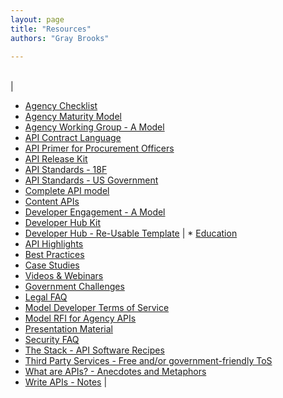 ```yaml
---
layout: page
title: "Resources"
authors: "Gray Brooks"

---
```


|   |   |
|---|---|
| 
* [Agency Checklist](https://github.com/18F/API-All-the-X/blob/master/resources/agency_checklist.md)
* [Agency Maturity Model](https://github.com/18F/API-All-the-X/blob/master/resources/agency_maturity_model.md)
* [Agency Working Group - A Model](https://github.com/18F/API-All-the-X/blob/master/resources/agency_working_group-a_model.md)
* [API Contract Language](https://github.com/18F/API-All-the-X/blob/master/collaboration/procurement_language.md)
 * [API Primer for Procurement Officers](https://github.com/18F/API-All-the-X/blob/master/resources/api_primer_for_procurement_officers.md)
* [API Release Kit](https://github.com/18F/API-All-the-X/blob/master/api_release_kit.md)
* [API Standards - 18F](https://github.com/18F/api-standards)  
* [API Standards - US Government](https://github.com/GSA/API-Resources/blob/master/API_Standards/US_Government_API_Standards.md)
* [Complete API model](https://github.com/18F/API-All-the-X/blob/master/resources/complete_API_model.md)
* [Content APIs](https://github.com/GSA/.Gov-Content-as-an-API)
* [Developer Engagement - A Model](https://github.com/18F/API-All-the-X/blob/master/resources/developer_engagement-a_model.md)
* [Developer Hub Kit](https://github.com/18F/API-All-the-X/blob/master/developer_hub_kit.md)
* [Developer Hub - Re-Usable Template](https://github.com/gbinal/Developer-Hub-in-a-Box)
  |  * [Education](https://github.com/18F/API-All-the-X/tree/master/education)
 * [API Highlights](https://github.com/18F/API-All-the-X/blob/master/collaboration/api_highlights.md)
 * [Best Practices](https://github.com/18F/API-All-the-X/blob/master/best_practices.md)
 * [Case Studies](https://github.com/18F/API-All-the-X/tree/master/education/case_studies)
 * [Videos & Webinars](https://github.com/18F/API-All-the-X/blob/master/education/videos_and_webinars.md)
* [Government Challenges](https://github.com/18F/API-All-the-X/blob/master/collaboration/government_challenges_with_apis.md)
* [Legal FAQ](https://github.com/18F/API-All-the-X/blob/master/resources/legal_FAQ.md)
* [Model Developer Terms of Service](https://github.com/GSA/API-Resources/tree/master/developer_tos)
* [Model RFI for Agency APIs](https://github.com/18F/API-All-the-X/blob/master/resources/model_RFI_for_agency_APIs.md)
* [Presentation Material](https://github.com/18F/API-All-the-X/blob/master/resources/presentation_material.md)
* [Security FAQ](https://github.com/18F/API-All-the-X/blob/master/resources/legal_FAQ.md)
* [The Stack - API Software Recipes](https://github.com/18F/API-All-the-X/blob/master/collaboration/api_recipes.md)
* [Third Party Services - Free and/or government-friendly ToS](https://github.com/18F/API-All-the-X/blob/master/resources/third_party_services.md)
* [What are APIs? - Anecdotes and Metaphors](https://github.com/18F/API-All-the-X/blob/master/resources/what_are_APIs-anecdotes_and_metaphors.md)
* [Write APIs - Notes](https://github.com/18F/API-All-the-X/blob/master/collaboration/write_apis-notes.md)
 |



